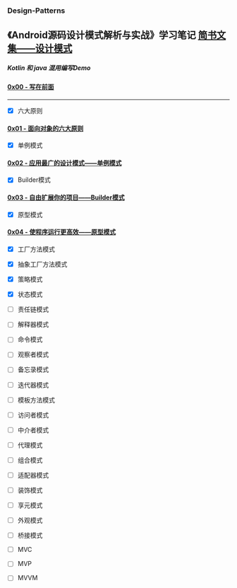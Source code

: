 ### Design-Patterns

《Android源码设计模式解析与实战》学习笔记
[简书文集——设计模式](https://www.jianshu.com/nb/24193180)
----------
##### Kotlin 和 java 混用编写Demo
#### [0x00 - 写在前面](https://www.jianshu.com/p/24e4d7132b96)
----------
- [x] 六大原则 
#### [0x01 - 面向对象的六大原则](https://www.jianshu.com/p/c6a34983914d)

- [x] 单例模式
#### [0x02 - 应用最广的设计模式——单例模式](https://www.jianshu.com/p/ddecf317a8e9)
                
- [x] Builder模式
#### [0x03 - 自由扩展你的项目——Builder模式](https://www.jianshu.com/p/2f038328349f)
                
- [x] 原型模式
#### [0x04 - 使程序运行更高效——原型模式](https://www.jianshu.com/p/aac08125fb9b)

- [x] 工厂方法模式

- [x] 抽象工厂方法模式

- [x] 策略模式

- [x] 状态模式

- [ ] 责任链模式

- [ ] 解释器模式

- [ ] 命令模式

- [ ] 观察者模式

- [ ] 备忘录模式

- [ ] 迭代器模式

- [ ] 模板方法模式

- [ ] 访问者模式

- [ ] 中介者模式

- [ ] 代理模式

- [ ] 组合模式

- [ ] 适配器模式

- [ ] 装饰模式

- [ ] 享元模式

- [ ] 外观模式

- [ ] 桥接模式

- [ ] MVC

- [ ] MVP

- [ ] MVVM

